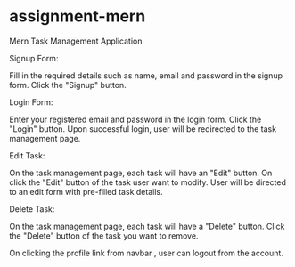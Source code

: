 # assignment-mern
Mern Task Management Application 

Signup Form:

Fill in the required details such as name, email and password in the signup form.
Click the "Signup" button.

Login Form:

Enter your registered email and password in the login form.
Click the "Login" button.
Upon successful login, user will be redirected to the task management page.

Edit Task:

On the task management page, each task will have an "Edit" button.
On click the "Edit" button of the task user want to modify.
User will be directed to an edit form with pre-filled task details.

Delete Task:

On the task management page, each task will have a "Delete" button.
Click the "Delete" button of the task you want to remove.

On clicking the profile link from navbar , user can logout from the account.
